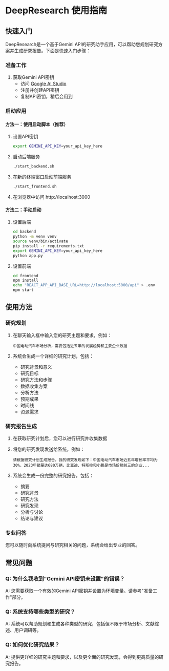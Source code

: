 # DeepResearch 使用指南

## 快速入门

DeepResearch是一个基于Gemini API的研究助手应用，可以帮助您规划研究方案并生成研究报告。下面是快速入门步骤：

### 准备工作

1. 获取Gemini API密钥
   - 访问 [Google AI Studio](https://ai.google.dev/)
   - 注册并创建API密钥
   - 复制API密钥，稍后会用到

### 启动应用

#### 方法一：使用启动脚本（推荐）

1. 设置API密钥
   ```bash
   export GEMINI_API_KEY=your_api_key_here
   ```

2. 启动后端服务
   ```bash
   ./start_backend.sh
   ```

3. 在新的终端窗口启动前端服务
   ```bash
   ./start_frontend.sh
   ```

4. 在浏览器中访问 http://localhost:3000

#### 方法二：手动启动

1. 设置后端
   ```bash
   cd backend
   python -m venv venv
   source venv/bin/activate
   pip install -r requirements.txt
   export GEMINI_API_KEY=your_api_key_here
   python app.py
   ```

2. 设置前端
   ```bash
   cd frontend
   npm install
   echo "REACT_APP_API_BASE_URL=http://localhost:5000/api" > .env
   npm start
   ```

## 使用方法

### 研究规划

1. 在聊天输入框中输入您的研究主题和要求，例如：
   ```
   中国电动汽车市场分析，需要包括近五年的发展趋势和主要企业数据
   ```

2. 系统会生成一个详细的研究计划，包括：
   - 研究背景和意义
   - 研究目标
   - 研究方法和步骤
   - 数据收集方案
   - 分析方法
   - 预期成果
   - 时间线
   - 资源需求

### 研究报告生成

1. 在获取研究计划后，您可以进行研究并收集数据

2. 将您的研究发现发送给系统，例如：
   ```
   请根据研究计划生成报告，我的研究发现如下：中国电动汽车市场近五年增长率平均为30%，2023年销量达680万辆，比亚迪、特斯拉和小鹏是市场份额前三的企业...
   ```

3. 系统会生成一份完整的研究报告，包括：
   - 摘要
   - 研究背景
   - 研究方法
   - 研究发现
   - 分析与讨论
   - 结论与建议

### 专业问答

您可以随时向系统提问与研究相关的问题，系统会给出专业的回答。

## 常见问题

### Q: 为什么我收到"Gemini API密钥未设置"的错误？
A: 您需要获取一个有效的Gemini API密钥并设置为环境变量。请参考"准备工作"部分。

### Q: 系统支持哪些类型的研究？
A: 系统可以帮助规划和生成各种类型的研究，包括但不限于市场分析、文献综述、用户调研等。

### Q: 如何优化研究结果？
A: 提供更详细的研究主题和要求，以及更全面的研究发现，会得到更高质量的研究报告。
